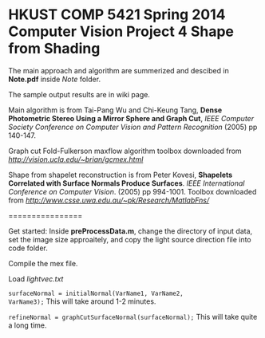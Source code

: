 HKUST COMP 5421 Spring 2014 Computer Vision Project 4
Shape from Shading
================

The main approach and algorithm are summerized and descibed in **Note.pdf** inside *Note* folder. 

The sample output results are in wiki page. 

Main algorithm is from Tai-Pang Wu and Chi-Keung Tang, **Dense Photometric Stereo Using a Mirror Sphere and Graph Cut**, *IEEE Computer Society Conference on Computer Vision and Pattern Recognition* (2005) pp 140-147.

Graph cut Fold-Fulkerson maxflow algorithm toolbox downloaded from *http://vision.ucla.edu/~brian/gcmex.html*

Shape from shapelet reconstruction is from Peter Kovesi, **Shapelets Correlated with Surface Normals Produce Surfaces**. *IEEE International Conference on Computer Vision*. (2005) pp 994-1001. Toolbox downloaded from *http://www.csse.uwa.edu.au/~pk/Research/MatlabFns/*

================

Get started: Inside **preProcessData.m**, change the directory of input data, set the image size approaitely, and copy the light source direction file into code folder.

Compile the mex file.

Load *lightvec.txt*

<code>surfaceNormal = initialNormal(VarName1, VarName2, VarName3);</code> This will take around 1-2 minutes.

<code>refineNormal = graphCutSurfaceNormal(surfaceNormal);</code> This will take quite a long time. 
